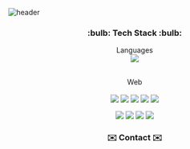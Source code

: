 ![header](https://capsule-render.vercel.app/api?type=shark&color=auto&height=300&section=header&text=Seoyoung's%20GitHub&fontSize=70&animation=scaleIn)
 
 <h3 align="center">:bulb: Tech Stack :bulb:</h3>
 
 <div align="center">
 Languages<br>
 <img src="https://img.shields.io/badge/Java-007396?style=flat-square&logo=Java&logoColor=white"/><br><br>
 
 Web<br><br>
 <img src="https://img.shields.io/badge/HTML5-E34F26?style=flat-square&logo=HTML5&logoColor=white"/>
 <img src="https://img.shields.io/badge/JavaScript-F7DF1E?style=flat-square&logo=JavaScript&logoColor=white"/>
 <img src="https://img.shields.io/badge/CSS3-1572B6?style=flat-square&logo=CSS3&logoColor=white"/>
 <img src="https://img.shields.io/badge/MySQL-4479A1?style=flat-square&logo=MySQL&logoColor=white"/>
 <img src="https://img.shields.io/badge/jQuery-0769AD?style=flat-square&logo=jQuery&logoColor=white"/>

 <img src="https://img.shields.io/badge/Spring%20Boot-6DB33F?style=flat-square&logo=Spring%20Boot&logoColor=white"/>
 <img src="https://img.shields.io/badge/Bootstrap-7952B3?style=flat-square&logo=Bootstrap&logoColor=white"/>
 <img src="https://img.shields.io/badge/GitHub-181717?style=flat-square&logo=GitHub&logoColor=white"/>
 <img src="https://img.shields.io/badge/GitLab-FCA121?style=flat-square&logo=GitLab&logoColor=white"/>
</div>
<h3 align="center">✉️ Contact ✉️</h3>
